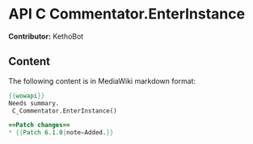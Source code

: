 # API C Commentator.EnterInstance

**Contributor:** KethoBot

## Content

The following content is in MediaWiki markdown format:

```mediawiki
{{wowapi}}
Needs summary.
 C_Commentator.EnterInstance()

==Patch changes==
* {{Patch 6.1.0|note=Added.}}
```